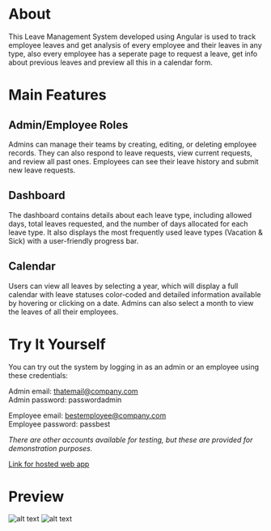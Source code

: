# About
This Leave Management System developed using Angular is used to track employee leaves and get analysis of every employee and their leaves in any type, also every employee has a seperate page to request a leave, get info about previous leaves and preview all this in a calendar form.



  
     
# Main Features
## Admin/Employee Roles
Admins can manage their teams by creating, editing, or deleting employee records. They can also respond to leave requests, view current requests, and review all past ones. Employees can see their leave history and submit new leave requests.

## Dashboard
The dashboard contains details about each leave type, including allowed days, total leaves requested, and the number of days allocated for each leave type. It also displays the most frequently used leave types (Vacation & Sick) with a user-friendly progress bar.

## Calendar
Users can view all leaves by selecting a year, which will display a full calendar with leave statuses color-coded and detailed information available by hovering or clicking on a date. Admins can also select a month to view the leaves of all their employees.

# Try It Yourself
You can try out the system by logging in as an admin or an employee using these credentials:<br>

Admin email: thatemail@company.com<br>
Admin password: passwordadmin<br>

Employee email: bestemployee@company.com<br>
Employee password: passbest<br>

_There are other accounts available for testing, but these are provided for demonstration purposes._

[Link for hosted web app](https://leave-management-a3f46.web.app/)

# Preview
![alt text](https://drive.google.com/file/d/1evrandOAdxWM4bFo6kf-wucYW254gkm5/view?usp=sharing)
![alt text]([http://url/to/img.png](https://drive.google.com/file/d/1VED8Y6WX2lX1q-4kiHdxsOqvukjxnzCq/view?usp=sharing))
